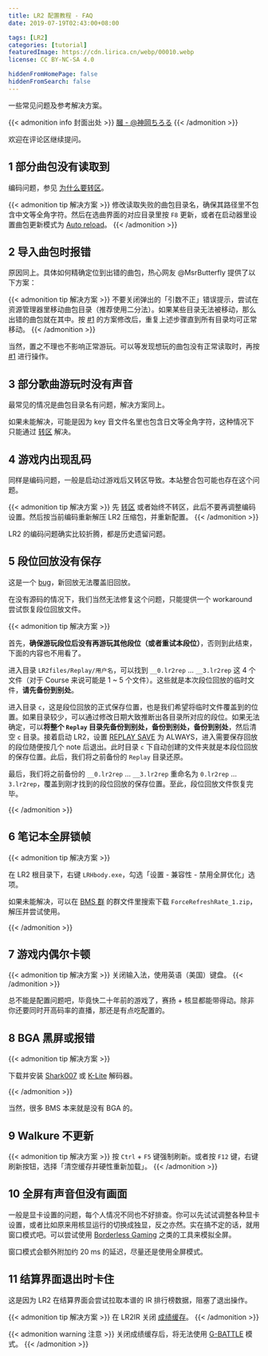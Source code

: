 ```yaml
---
title: LR2 配置教程 - FAQ
date: 2019-07-19T02:43:00+08:00

tags: [LR2]
categories: [tutorial]
featuredImage: https://cdn.lirica.cn/webp/00010.webp
license: CC BY-NC-SA 4.0

hiddenFromHomePage: false
hiddenFromSearch: false
---
```


一些常见问题及参考解决方案。

<!--more-->

{{< admonition info 封面出处 >}}
[膕 - @神岡ちろる](https://www.pixiv.net/artworks/73473821)
{{< /admonition >}}

欢迎在评论区继续提问。

## 1 部分曲包没有读取到

编码问题，参见 [为什么要转区](../download/#为什么要转区)。

{{< admonition tip 解决方案 >}}
修改读取失败的曲包目录名，确保其路径里不包含中文等全角字符。然后在选曲界面的对应目录里按 `F8` 更新，或者在启动器里设置曲包更新模式为 [Auto reload](../launcher/#song-reload)。
{{< /admonition >}}

## 2 导入曲包时报错

原因同上。具体如何精确定位到出错的曲包，热心网友 @MsrButterfly 提供了以下方案：

{{< admonition tip 解决方案 >}}
不要关闭弹出的「引数不正」错误提示，尝试在资源管理器里移动曲包目录（推荐使用二分法）。如果某些目录无法被移动，那么出错的曲包就在其中。按 [#1](#1-部分曲包没有读取到) 的方案修改后，重复上述步骤直到所有目录均可正常移动。
{{< /admonition >}}

当然，置之不理也不影响正常游玩。可以等发现想玩的曲包没有正常读取时，再按 [#1](#1-部分曲包没有读取到) 进行操作。

## 3 部分歌曲游玩时没有声音

最常见的情况是曲包目录名有问题，解决方案同上。

如果未能解决，可能是因为 key 音文件名里也包含日文等全角字符，这种情况下只能通过 [转区](../download/#准备工作---转区) 解决。

## 4 游戏内出现乱码

同样是编码问题，一般是启动过游戏后又转区导致。本站整合包可能也存在这个问题。

{{< admonition tip 解决方案 >}}
先 [转区](../download/#准备工作---转区) 或者始终不转区，此后不要再调整编码设置。然后按当前编码重新解压 LR2 压缩包，并重新配置。
{{< /admonition >}}

LR2 的编码问题确实比较折腾，都是历史遗留问题。

## 5 段位回放没有保存

这是一个 [bug](../notices/#一些已知的-bug)，新回放无法覆盖旧回放。

在没有源码的情况下，我们当然无法修复这个问题，只能提供一个 workaround 尝试恢复段位回放文件。

{{< admonition tip 解决方案 >}}

首先，**确保游玩段位后没有再游玩其他段位（或者重试本段位）**，否则到此结束，下面的内容也不用看了。

进入目录 `LR2files/Replay/用户名`，可以找到 `__0.lr2rep` ... `__3.lr2rep` 这 4 个文件（对于 Course 来说可能是 1 ~ 5 个文件）。这些就是本次段位回放的临时文件，**请先备份到别处**。

进入目录 `c`，这是段位回放的正式保存位置，也是我们希望将临时文件覆盖到的位置。如果目录较少，可以通过修改日期大致推断出各目录所对应的段位。如果无法确定，可以**将整个 `Replay` 目录先备份到别处，备份到别处，备份到别处**，然后清空 `c` 目录。接着启动 LR2，设置 [REPLAY SAVE](../select/#replay-save) 为 ALWAYS，进入需要保存回放的段位随便按几个 note 后退出。此时目录 `c` 下自动创建的文件夹就是本段位回放的保存位置。此后，我们将之前备份的 `Replay` 目录还原。

最后，我们将之前备份的 `__0.lr2rep` ... `__3.lr2rep` 重命名为 `0.lr2rep` ... `3.lr2rep`，覆盖到刚才找到的段位回放的保存位置。至此，段位回放文件恢复完毕。

{{< /admonition >}}

## 6 笔记本全屏锁帧

{{< admonition tip 解决方案 >}}

在 LR2 根目录下，右键 `LRHbody.exe`，勾选「设置 - 兼容性 - 禁用全屏优化」选项。

如果未能解决，可以在 [BMS 群](../about-bms/#-推荐) 的群文件里搜索下载 `ForceRefreshRate_1.zip`，解压并尝试使用。

{{< /admonition >}}

## 7 游戏内偶尔卡顿

{{< admonition tip 解决方案 >}}
关闭输入法，使用英语（美国）键盘。
{{< /admonition >}}

总不能是配置问题吧，毕竟快二十年前的游戏了，赛扬 + 核显都能带得动。除非你还要同时开高码率的直播，那还是有点吃配置的。

## 8 BGA 黑屏或报错

{{< admonition tip 解决方案 >}}

下载并安装 [Shark007][shark007] 或 [K-Lite][k-lite] 解码器。

[shark007]: https://shark007.net/index.html
[k-lite]: https://www.codecguide.com/download_kl.htm

{{< /admonition >}}

当然，很多 BMS 本来就是没有 BGA 的。

## 9 Walkure 不更新

{{< admonition tip 解决方案 >}}
按 `Ctrl` + `F5` 键强制刷新。或者按 `F12` 键，右键刷新按钮，选择「清空缓存并硬性重新加载」。
{{< /admonition >}}

## 10 全屏有声音但没有画面

一般是显卡设置的问题，每个人情况不同也不好排查。你可以先试试调整各种显卡设置，或者比如原来用核显运行的切换成独显，反之亦然。实在搞不定的话，就用窗口模式吧。可以尝试使用 [Borderless Gaming][borderless] 之类的工具来模拟全屏。

窗口模式会额外附加约 20 ms 的延迟，尽量还是使用全屏模式。

[borderless]: https://github.com/Codeusa/Borderless-Gaming

## 11 结算界面退出时卡住

这是因为 LR2 在结算界面会尝试拉取本谱的 IR 排行榜数据，阻塞了退出操作。

{{< admonition tip 解决方案 >}}
在 LR2IR 关闭 [成绩缓存](../internet-ranking/#player-status)。
{{< /admonition >}}

{{< admonition warning 注意 >}}
关闭成绩缓存后，将无法使用 [G-BATTLE](../select/#g-battle) 模式。
{{< /admonition >}}
